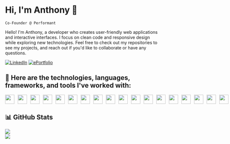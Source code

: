 # Hi, I'm Anthony 👋

`Co-Founder @ Performant`

Hello! I'm Anthony, a developer who creates user-friendly web applications and interactive interfaces. I focus on clean code and responsive design while exploring new technologies. Feel free to check out my repositories to see my projects, and reach out if you'd like to collaborate or have any questions.

[![LinkedIn](https://img.shields.io/badge/LinkedIn-0077B5?style=for-the-badge&logo=linkedin&logoColor=white)](https://www.linkedin.com/in/anthony-hoang22/)
[![ePortfolio](https://img.shields.io/badge/ePortfolio-red?style=for-the-badge&logo=google-chrome&logoColor=white)](http://www.anthonyhoang.dev/)

## 🔨 Here are the technologies, languages, frameworks, and tools I've worked with:
<div style='display: flex; gap: 6px;'>
  <img src="https://cdn.jsdelivr.net/gh/devicons/devicon@latest/icons/html5/html5-original.svg" width="30px" />
  <img src="https://cdn.jsdelivr.net/gh/devicons/devicon/icons/css3/css3-original.svg" width="30px" style="padding-left: 5px;" />
  <img src="https://cdn.jsdelivr.net/gh/devicons/devicon/icons/javascript/javascript-original.svg" width="30px" style="padding-left: 5px;" />
  <img src="https://cdn.jsdelivr.net/gh/devicons/devicon/icons/typescript/typescript-original.svg" width="30px" style="padding-left: 5px;" />
  <img src="https://cdn.jsdelivr.net/gh/devicons/devicon@latest/icons/trpc/trpc-original.svg" width="30px" style="padding-left: 5px;" />
  <img src="https://devicon-website.vercel.app/api/express/original.svg?color=%23FFFFFF" width="30px" style="padding-left: 5px;" />
  <img src="https://devicon-website.vercel.app/api/nodejs/original.svg" width="30px" style="padding-left: 5px;" />
  <img src="https://cdn.jsdelivr.net/gh/devicons/devicon/icons/nextjs/nextjs-original.svg" width="30px" style="padding-left: 5px;" />
  <img src="https://cdn.jsdelivr.net/gh/devicons/devicon/icons/react/react-original.svg" width="30px" style="padding-left: 5px;" />
  <img src="https://cdn.jsdelivr.net/gh/devicons/devicon@latest/icons/reactnative/reactnative-original-wordmark.svg" width="30px" style="padding-left: 5px;" />
  <img src="https://cdn.jsdelivr.net/gh/devicons/devicon@latest/icons/tailwindcss/tailwindcss-original.svg" width="30px" style="padding-left: 5px;" />
  <img src="https://files.svgcdn.io/logos/zod.png" width="30px" style="padding-left: 5px;" />
  <img src="https://images.opencollective.com/drizzle-orm/9405e48/logo/256.png" width="30px" style="padding-left: 5px;" />
  <img src="https://avatars.githubusercontent.com/u/139895814?s=48&v=4" width="30px" style="padding-left: 5px;" />
  <img src="https://cdn.jsdelivr.net/gh/devicons/devicon/icons/supabase/supabase-original.svg" width="30px" style="padding-left: 5px;" />
  <img src="https://neon.tech/brand/neon-logomark-light-color.svg" width="30px" style="padding-left: 5px;" />
  <img src="https://cdn.jsdelivr.net/gh/devicons/devicon/icons/git/git-original.svg" width="30px" style="padding-left: 5px;" />
  <img src="https://cdn.jsdelivr.net/gh/devicons/devicon/icons/figma/figma-original.svg" width="30px" style="padding-left: 5px;" />
  <img src="https://upload.wikimedia.org/wikipedia/commons/thumb/f/f1/Vitejs-logo.svg/1039px-Vitejs-logo.svg.png" width="30px" style="padding-left: 5px;" />
</div>

## 📊 GitHub Stats

![](https://nirzak-streak-stats.vercel.app/?user=anth0nycodes&theme=dark&hide_border=false)<br/>
![](https://github-readme-stats.vercel.app/api/top-langs/?username=anth0nycodes&theme=dark&hide_border=false&include_all_commits=false&count_private=false&layout=compact)
